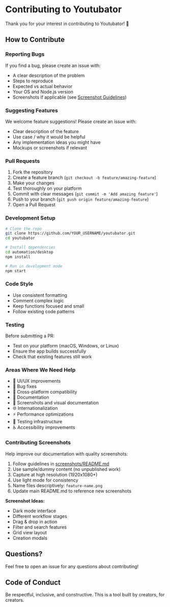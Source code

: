 # Contributing to Youtubator

Thank you for your interest in contributing to Youtubator! 🎉

## How to Contribute

### Reporting Bugs

If you find a bug, please create an issue with:
- A clear description of the problem
- Steps to reproduce
- Expected vs actual behavior
- Your OS and Node.js version
- Screenshots if applicable (see [Screenshot Guidelines](screenshots/README.md))

### Suggesting Features

We welcome feature suggestions! Please create an issue with:
- Clear description of the feature
- Use case / why it would be helpful
- Any implementation ideas you might have
- Mockups or screenshots if relevant

### Pull Requests

1. Fork the repository
2. Create a feature branch (`git checkout -b feature/amazing-feature`)
3. Make your changes
4. Test thoroughly on your platform
5. Commit with clear messages (`git commit -m 'Add amazing feature'`)
6. Push to your branch (`git push origin feature/amazing-feature`)
7. Open a Pull Request

### Development Setup

```bash
# Clone the repo
git clone https://github.com/YOUR_USERNAME/youtubator.git
cd youtubator

# Install dependencies
cd automation/desktop
npm install

# Run in development mode
npm start
```

### Code Style

- Use consistent formatting
- Comment complex logic
- Keep functions focused and small
- Follow existing code patterns

### Testing

Before submitting a PR:
- Test on your platform (macOS, Windows, or Linux)
- Ensure the app builds successfully
- Check that existing features still work

### Areas Where We Need Help

- 🎨 UI/UX improvements
- 🐛 Bug fixes
- 📱 Cross-platform compatibility
- 📖 Documentation
- 📸 Screenshots and visual documentation
- 🌐 Internationalization
- ⚡ Performance optimizations
- 🧪 Testing infrastructure
- ♿ Accessibility improvements

### Contributing Screenshots

Help improve our documentation with quality screenshots:

1. Follow guidelines in [screenshots/README.md](screenshots/README.md)
2. Use sample/dummy content (no unpublished work)
3. Capture at high resolution (1920x1080+)
4. Use light mode for consistency
5. Name files descriptively: `feature-name.png`
6. Update main README.md to reference new screenshots

**Screenshot Ideas:**
- Dark mode interface
- Different workflow stages
- Drag & drop in action
- Filter and search features
- Grid view layout
- Creation modals

## Questions?

Feel free to open an issue for any questions about contributing!

## Code of Conduct

Be respectful, inclusive, and constructive. This is a tool built by creators, for creators.
